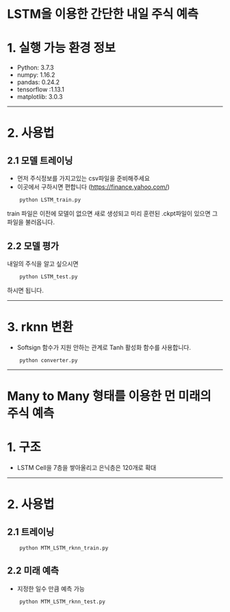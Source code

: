 LSTM을 이용한 간단한 내일 주식 예측   
====================================

# 1. 실행 가능 환경 정보

* Python: 3.7.3
* numpy: 1.16.2
* pandas: 0.24.2
* tensorflow :1.13.1
* matplotlib: 3.0.3

***




# 2. 사용법  

## 2.1 모델 트레이닝


* 먼저 주식정보를 가지고있는 csv파일을 준비해주세요
* 이곳에서 구하시면 편합니다 (<https://finance.yahoo.com/>)
```
    python LSTM_train.py
```

train 파일은 이전에 모델이 없으면 새로 생성되고 미리 훈련된 .ckpt파일이 있으면 그 파일을 불러옵니다.   


## 2.2 모델 평가


내일의 주식을 알고 싶으시면   

```
    python LSTM_test.py
```

하시면 됩니다.

***

# 3. rknn 변환

* Softsign 함수가 지원 안하는 관계로 Tanh 활성화 함수를 사용합니다.

```
    python converter.py
```

***
Many to Many 형태를 이용한 먼 미래의 주식 예측   
====================================

# 1. 구조

* LSTM Cell을 7층을 쌓아올리고 은닉층은 120개로 확대

***

# 2. 사용법

## 2.1 트레이닝

```
    python MTM_LSTM_rknn_train.py
```

## 2.2 미래 예측

* 지정한 일수 만큼 예측 가능

```
    python MTM_LSTM_rknn_test.py
```
